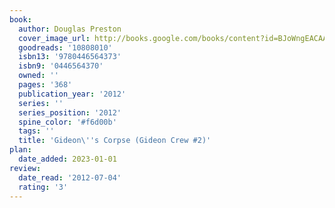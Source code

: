 ```yaml
---
book:
  author: Douglas Preston
  cover_image_url: http://books.google.com/books/content?id=BJoWngEACAAJ&printsec=frontcover&img=1&zoom=1&source=gbs_api
  goodreads: '10808010'
  isbn13: '9780446564373'
  isbn9: '0446564370'
  owned: ''
  pages: '368'
  publication_year: '2012'
  series: ''
  series_position: '2012'
  spine_color: '#f6d00b'
  tags: ''
  title: 'Gideon\''s Corpse (Gideon Crew #2)'
plan:
  date_added: 2023-01-01
review:
  date_read: '2012-07-04'
  rating: '3'
---
```

